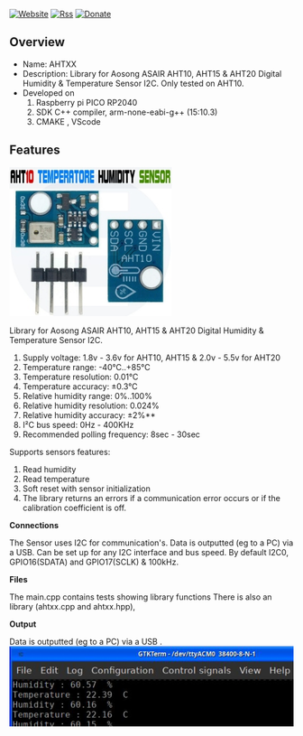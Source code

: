 [![Website](https://img.shields.io/badge/Website-Link-blue.svg)](https://gavinlyonsrepo.github.io/)  [![Rss](https://img.shields.io/badge/Subscribe-RSS-yellow.svg)](https://gavinlyonsrepo.github.io//feed.xml)  [![Donate](https://img.shields.io/badge/Donate-PayPal-green.svg)](https://www.paypal.com/paypalme/whitelight976)

Overview
--------------------------------------------
* Name: AHTXX
* Description: 
Library for  Aosong ASAIR AHT10, AHT15 & AHT20 Digital Humidity & Temperature Sensor I2C.
Only tested on AHT10.
* Developed on
	1. Raspberry pi PICO RP2040
	2. SDK C++ compiler,  arm-none-eabi-g++ (15:10.3)
	3. CMAKE , VScode

Features
----------------------

 ![o](https://github.com/gavinlyonsrepo/STM32_projects/blob/master/extra/images/aht10.jpg)
 

Library for Aosong ASAIR AHT10, AHT15 & AHT20 Digital Humidity & Temperature Sensor I2C.

1. Supply voltage:               1.8v - 3.6v for AHT10, AHT15 & 2.0v - 5.5v for AHT20
2. Temperature range:            -40°C..+85°C
3. Temperature resolution:       0.01°C
4. Temperature accuracy:         ±0.3°C
5. Relative humidity range:      0%..100%
6. Relative humidity resolution: 0.024%
7. Relative humidity accuracy:   ±2%**
8. I²C bus speed:                0Hz - 400KHz
9. Recommended polling frequency: 8sec - 30sec

Supports sensors features:

1. Read humidity
2. Read temperature
3. Soft reset with sensor initialization
4. The library returns an errors if a communication error occurs or if the calibration coefficient is off.

**Connections**

The Sensor uses I2C for communication's. Data is outputted (eg to a PC) via a USB.
Can be set up for any I2C interface and bus speed. By default I2C0, GPIO16(SDATA) and GPIO17(SCLK) & 100kHz. 

**Files**

The main.cpp contains tests showing library functions
There is also an library (ahtxx.cpp and ahtxx.hpp),

**Output**

Data is outputted (eg to a PC) via a USB .
 ![o1](https://github.com/gavinlyonsrepo/STM32_projects/blob/master/extra/images/aht10output.jpg)